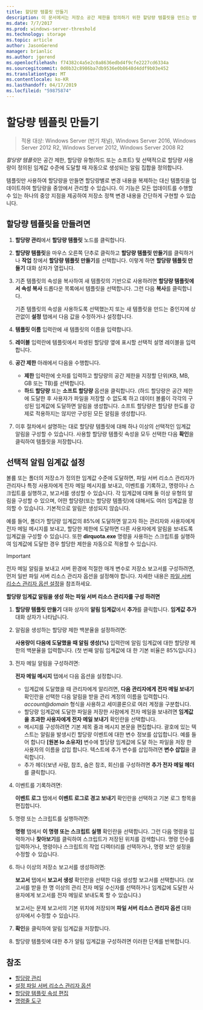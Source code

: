 ```yaml
---
title: 할당량 템플릿 만들기
description: 이 문서에서는 저장소 공간 제한을 정의하기 위한 할당량 템플릿을 만드는 방법을 설명합니다.
ms.date: 7/7/2017
ms.prod: windows-server-threshold
ms.technology: storage
ms.topic: article
author: JasonGerend
manager: brianlic
ms.author: jgerend
ms.openlocfilehash: f74382c4a5e2c0a8636edbd4f9cfe2227cd6334a
ms.sourcegitcommit: 0d0b32c8986ba7db9536e0b8648d4ddf9b03e452
ms.translationtype: MT
ms.contentlocale: ko-KR
ms.lasthandoff: 04/17/2019
ms.locfileid: "59875874"
---
```

# <a name="create-a-quota-template"></a>할당량 템플릿 만들기

> 적용 대상: Windows Server (반기 채널), Windows Server 2016, Windows Server 2012 R2, Windows Server 2012, Windows Server 2008 R2

*할당량 템플릿*은 공간 제한, 할당량 유형(하드 또는 소프트) 및 선택적으로 할당량 사용량이 정의된 임계값 수준에 도달할 때 자동으로 생성되는 알림 집합을 정의합니다.

템플릿만 사용하여 할당량을 만들면 할당량별로 변경 내용을 복제하는 대신 템플릿을 업데이트하여 할당량을 중앙에서 관리할 수 있습니다. 이 기능은 모든 업데이트를 수행할 수 있는 하나의 중앙 지점을 제공하여 저장소 정책 변경 내용을 간단하게 구현할 수 있습니다.

## <a name="to-create-a-quota-template"></a>할당량 템플릿을 만들려면

1.  **할당량 관리**에서 **할당량 템플릿** 노드를 클릭합니다.

2.  **할댱량 템플릿**을 마우스 오른쪽 단추로 클릭하고 **할당량 템플릿 만들기**를 클릭하거나 **작업** 창에서 **할당량 템플릿 만들기**를 선택합니다. 이렇게 하면 **할당량 템플릿 만들기** 대화 상자가 열립니다.

3.  기존 템플릿의 속성을 복사하여 새 템플릿의 기반으로 사용하려면 **할당량 템플릿에서 속성 복사** 드롭다운 목록에서 템플릿을 선택합니다. 그런 다음 **복사**를 클릭합니다.

    기존 템플릿의 속성을 사용하도록 선택했는지 또는 새 템플릿을 만드는 중인지에 상관없이 **설정** 탭에서 다음 값을 수정하거나 설정합니다.

4.  **템플릿 이름** 입력란에 새 템플릿의 이름을 입력합니다.

5.  **레이블** 입력란에 템플릿에서 파생된 할당량 옆에 표시할 선택적 설명 레이블을 입력합니다.

6.  **공간 제한** 아래에서 다음을 수행합니다.

    -   **제한** 입력란에 숫자를 입력하고 할당량의 공간 제한을 지정할 단위(KB, MB, GB 또는 TB)를 선택합니다.
    -   **하드 할당량** 또는 **소프트 할당량** 옵션을 클릭합니다. (하드 할당량은 공간 제한에 도달한 후 사용자가 파일을 저장할 수 없도록 하고 데이터 볼륨이 각각의 구성된 임계값에 도달하면 알림을 생성합니다. 소프트 할당량은 할당량 한도를 강제로 적용하지는 않지만 구성된 모든 알림을 생성합니다.

7.  이후 절차에서 설명하는 대로 할당량 템플릿에 대해 하나 이상의 선택적인 임계값 알림을 구성할 수 있습니다. 사용할 할당량 템플릿 속성을 모두 선택한 다음 **확인**을 클릭하여 템플릿을 저장합니다.

## <a name="setting-optional-notification-thresholds"></a>선택적 알림 임계값 설정

볼륨 또는 폴더의 저장소가 정의한 임계값 수준에 도달하면, 파일 서버 리소스 관리자가 관리자나 특정 사용자에게 전자 메일 메시지를 보내고, 이벤트를 기록하고, 명령이나 스크립트를 실행하고, 보고서를 생성할 수 있습니다. 각 임계값에 대해 둘 이상 유형의 알림을 구성할 수 있으며, 어떤 할당량(또는 할당량 템플릿)에 대해서도 여러 임계값을 정의할 수 있습니다. 기본적으로 알림은 생성되지 않습니다.

예를 들어, 폴더가 할당량 임계값의 85%에 도달하면 알고자 하는 관리자와 사용자에게 전자 메일 메시지를 보내고, 할당한 제한에 도달하면 다른 사용자에게 알림을 보내도록 임계값을 구성할 수 있습니다. 또한 **dirquota.exe** 명령을 사용하는 스크립트를 실행하여 임계값에 도달한 경우 할당한 제한을 자동으로 적용할 수 있습니다.

> [!Important]
> 전자 메일 알림을 보내고 서버 환경에 적절한 매개 변수로 저장소 보고서를 구성하려면, 먼저 일반 파일 서버 리소스 관리자 옵션을 설정해야 합니다. 자세한 내용은 [파일 서버 리소스 관리자 옵션 설정](setting-file-server-resource-manager-options.md)을 참조하세요.

**할당량 임계값 알림을 생성 하는 파일 서버 리소스 관리자를 구성 하려면**

1.  **할당량 템플릿 만들기** 대화 상자의 **알림 임계값**에서 **추가**를 클릭합니다. **임계값 추가** 대화 상자가 나타납니다.

2.  알림을 생성하는 할당량 제한 백분율을 설정하려면:

    **사용량이 다음에 도달했을 때 알림 생성(%)** 입력란에 알림 임계값에 대한 할당량 제한의 백분율을 입력합니다. (첫 번째 알림 임계값에 대 한 기본 비율은 85%입니다.)

3.  전자 메일 알림을 구성하려면:

    **전자 메일 메시지** 탭에서 다음 옵션을 설정합니다.

    -   임계값에 도달했을 때 관리자에게 알리려면, **다음 관리자에게 전자 메일 보내기** 확인란을 선택한 다음 알림을 받을 관리 계정의 이름을 입력합니다. *account@domain*  형식을 사용하고 세미콜론으로 여러 계정을 구분합니다.
    -   할당량 임계값에 도달한 파일을 저장한 사람에게 전자 메일을 보내려면 **임계값을 초과한 사용자에게 전자 메일 보내기** 확인란을 선택합니다.
    -   메시지를 구성하려면 기본 제목 줄과 메시지 본문을 편집합니다. 괄호에 있는 텍스트는 알림을 발생시킨 할당량 이벤트에 대한 변수 정보를 삽입합니다. 예를 들어 합니다 **\[원본 Io 소유자\]** 변수에 할당량 임계값에 도달 하는 파일을 저장 한 사용자의 이름을 삽입 합니다. 텍스트에 추가 변수를 삽입하려면 **변수 삽입**을 클릭합니다.
    -   추가 헤더(보낸 사람, 참조, 숨은 참조, 회신)를 구성하려면 **추가 전자 메일 헤더**를 클릭합니다.

4.  이벤트를 기록하려면:

    **이벤트 로그** 탭에서 **이벤트 로그로 경고 보내기** 확인란을 선택하고 기본 로그 항목을 편집합니다.

5.  명령 또는 스크립트를 실행하려면:

    **명령** 탭에서 **이 명령 또는 스크립트 실행** 확인란을 선택합니다. 그런 다음 명령을 입력하거나 **찾아보기**를 클릭하여 스크립트가 저장된 위치를 검색합니다. 명령 인수를 입력하거나, 명령이나 스크립트의 작업 디렉터리를 선택하거나, 명령 보안 설정을 수정할 수 있습니다.

6.  하나 이상의 저장소 보고서를 생성하려면:

    **보고서** 탭에서 **보고서 생성** 확인란을 선택한 다음 생성할 보고서를 선택합니다. (보고서를 받을 한 명 이상의 관리 전자 메일 수신자를 선택하거나 임계값에 도달한 사용자에게 보고서를 전자 메일로 보내도록 할 수 있습니다.)

    보고서는 문제 보고서의 기본 위치에 저장되며 **파일 서버 리소스 관리자 옵션** 대화 상자에서 수정할 수 있습니다.

7.  **확인**을 클릭하여 알림 임계값을 저장합니다.

8.  할당량 템플릿에 대한 추가 알림 임계값을 구성하려면 이러한 단계를 반복합니다.

## <a name="see-also"></a>참조

-   [할당량 관리](quota-management.md)
-    [설정 파일 서버 리소스 관리자 옵션](setting-file-server-resource-manager-options.md)
-   [할당량 템플릿 속성 편집](edit-quota-template-properties.md)
-   [명령줄 도구](command-line-tools.md)


